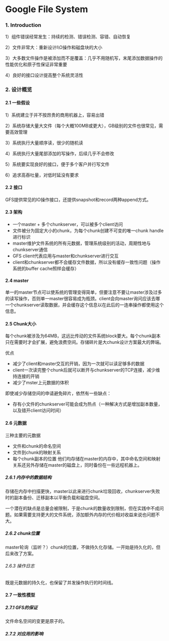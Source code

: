 # Google File System

### 1. Introduction

1）组件错误经常发生：持续的检测、错误检测、容错、自动恢复

2）文件非常大：重新设计I\O操作和磁盘块的大小

3）大多数文件操作是被添加而不是覆盖：几乎不用随机写，末尾添加数据操作的性能优化和原子性保证非常重要

4）良好的接口设计提高整个系统灵活性

### 2. 设计概览

#### 2.1 一些假设

1）系统建立于并不按昂贵的商用机器上，容易出错

2）系统存储大量大文件（每个大概100MB或更大），GB级别的文件也很常见，需要高效管理

3）系统执行大量顺序读，很少的随机读

4）系统执行大量尾部添加的写操作，后续几乎不会修改

5）系统要实现良好的接口，便于多个客户并行写文件

6）追求高吞吐量，对低时延没有要求

#### 2.2 接口

GFS提供常见的IO操作接口，还提供snapshot和record两种append方式。

#### 2.3 架构

- 一个master + 多个chunkserver，可以被多个client访问
- 文件被分为固定大小的chunk，为每个chunk创建不可变的唯一chunk handle进行标识
- master维护文件系统的所有元数据，管理系统级别的活动，周期性地与chunkserver通信
- GFS client代表应用与master和chunkserver进行交互
- client和chunkserver都不会缓存文件数据，所以没有缓存一致性问题（操作系统的buffer cache照样会缓存）

#### 2.4 master

单一的master节点可以使系统的管理变得简单，但要注意不要让master涉及过多的读写操作，否则单一master很容易成为瓶颈。client会向master询问应该去哪一个chunkserver读取数据，并会缓存这个信息以在此后的一连串操作都使用这个信息。

#### 2.5 Chunk大小

每个chunk被涉及为64MB，这远比传动的文件系统block要大。每个chunk副本只在需要时才会扩展，避免浪费空间。存储碎片是大chunk设计方案最大的弊端。

优点
- 减少了client和master交互的开销，因为一次就可以读足够多的数据
- client一次读完整个chunk后就可以断开与chunkserver的TCP连接，减少维持连接的开销
- 减少了mster上元数据的体积

即使减少存储空间的申请避免碎片，依然有一些缺点：
- 存有小文件的chunkserver可能会成为热点（一种解决方式是增加副本数量，以及错开client访问时间）

#### 2.6 元数据

三种主要的元数据
- 文件和chunk的命名空间
- 文件到chunk的映射关系
- 每个chunk副本的位置
他们均存储在master的内存中，其中命名空间和映射关系还另外存储在master的磁盘上，同时备份在一些远程机器上。

##### 2.6.1 内存中的数据结构

存储在内存中扫描更快，master以此来进行chunk垃圾回收，chunkserver失败时的副本备份、迁移副本以平衡负载和磁盘空间。

一个潜在的缺点是总量会被限制，于是chunk的数量收到限制，但在实践中不成问题。如果需要支持更大的文件系统，添加额外内存的代价相对收益来说也问题不大。

##### 2.6.2 chunk位置

master轮询（监听？）chunk的位置，不做持久化存储。一开始是持久化的，但后来改了方案。

###### 2.6.3 操作日志

既是元数据的持久化，也保留了并发操作执行的时间线。

#### 2.7 一致性模型

##### 2.7.1 GFS的保证

文件命名空间的变更是原子的。

##### 2.7.2 对应用的影响



